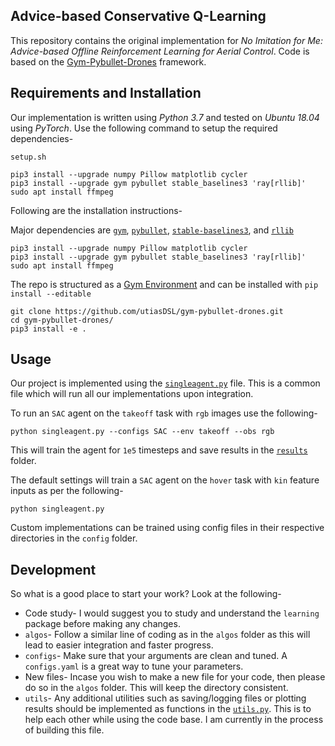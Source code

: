 ## Advice-based Conservative Q-Learning


This repository contains the original implementation for _No Imitation for Me: Advice-based Offline Reinforcement Learning for Aerial Control_. Code is based on the [Gym-Pybullet-Drones](https://github.com/utiasDSL/gym-pybullet-drones) framework.  

## Requirements and Installation
Our implementation is written using _Python 3.7_ and tested on _Ubuntu 18.04_ using _PyTorch_. Use the following command to setup the required dependencies-  

```
setup.sh

pip3 install --upgrade numpy Pillow matplotlib cycler 
pip3 install --upgrade gym pybullet stable_baselines3 'ray[rllib]'
sudo apt install ffmpeg
```

Following are the installation instructions-  

Major dependencies are [`gym`](https://gym.openai.com/docs/),  [`pybullet`](https://docs.google.com/document/d/10sXEhzFRSnvFcl3XxNGhnD4N2SedqwdAvK3dsihxVUA/edit#), 
[`stable-baselines3`](https://stable-baselines3.readthedocs.io/en/master/guide/quickstart.html), and [`rllib`](https://docs.ray.io/en/master/rllib.html)

```
pip3 install --upgrade numpy Pillow matplotlib cycler 
pip3 install --upgrade gym pybullet stable_baselines3 'ray[rllib]'
sudo apt install ffmpeg
```

The repo is structured as a [Gym Environment](https://github.com/openai/gym/blob/master/docs/creating-environments.md)
and can be installed with `pip install --editable`
```
git clone https://github.com/utiasDSL/gym-pybullet-drones.git
cd gym-pybullet-drones/
pip3 install -e .
```

## Usage

Our project is implemented using the [`singleagent.py`](experiments/learning/singleagent.py) file. This is a common file which will run all our implementations upon integration. 

To run an `SAC` agent on the `takeoff` task with `rgb` images use the following-

```
python singleagent.py --configs SAC --env takeoff --obs rgb
```

This will train the agent for `1e5` timesteps and save results in the [`results`](experiments/learning/results) folder. 

The default settings will train a `SAC` agent on the `hover` task with `kin` feature inputs as per the following-

```
python singleagent.py
```

Custom implementations can be trained using config files in their respective directories in the `config` folder.  


## Development 

So what is a good place to start your work? Look at the following-

* Code study- I would suggest you to study and understand the `learning` package before making any changes.  
* `algos`- Follow a similar line of coding as in the `algos` folder as this will lead to easier integration and faster progress.  
* `configs`- Make sure that your arguments are clean and tuned. A `configs.yaml` is a great way to tune your parameters.
* New files- Incase you wish to make a new file for your code, then please do so in the `algos` folder. This will keep the directory consistent.  
* `utils`- Any additional utilities such as saving/logging files or plotting results should be implemented as functions in the [`utils.py`](experiments/algos/utils.py). This is to help each other while using the code base. I am currently in the process of building this file.  





